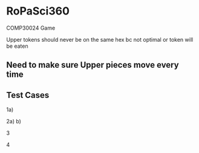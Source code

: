 # RoPaSci360
COMP30024 Game

Upper tokens should never be on the same hex bc not optimal or token will be eaten

## Need to make sure Upper pieces move every time


## Test Cases
1a)

2a)
b)

3

4
